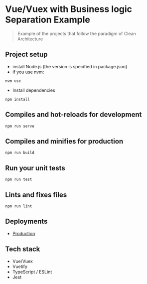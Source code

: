 # Vue/Vuex with Business logic Separation Example

> Example of the projects that follow the paradigm of Clean Architecture

## Project setup
- install Node.js (the version is specified in package.json)
- if you use nvm: 
```
nvm use
```
- Install dependencies
```
npm install
```

## Compiles and hot-reloads for development
```
npm run serve
```

## Compiles and minifies for production
```
npm run build
```

## Run your unit tests
```
npm run test
```
## Lints and fixes files
```
npm run lint
```

## Deployments 
- [Production](https://vue-vuex-ts-services.herokuapp.com)

## Tech stack
- Vue/Vuex
- Vuetify
- TypeScript / ESLint
- Jest
